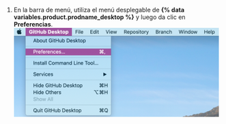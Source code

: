 1. En la barra de menú, utiliza el menú desplegable de **{% data variables.product.prodname_desktop %}** y luego da clic en **Preferencias**. ![El valor de preferencias en el menú desplegable de {% data variables.product.prodname_desktop %}](/assets/images/help/desktop/mac-choose-preferences.png)
